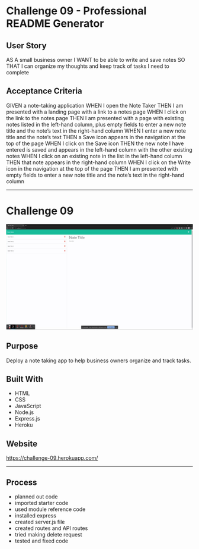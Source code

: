 #   Challenge 09 - Professional README Generator

##  User Story

AS A small business owner
I WANT to be able to write and save notes
SO THAT I can organize my thoughts and keep track of tasks I need to complete

## Acceptance Criteria

GIVEN a note-taking application
WHEN I open the Note Taker
THEN I am presented with a landing page with a link to a notes page
WHEN I click on the link to the notes page
THEN I am presented with a page with existing notes listed in the left-hand column, plus empty fields to enter a new note title and the note’s text in the right-hand column
WHEN I enter a new note title and the note’s text
THEN a Save icon appears in the navigation at the top of the page
WHEN I click on the Save icon
THEN the new note I have entered is saved and appears in the left-hand column with the other existing notes
WHEN I click on an existing note in the list in the left-hand column
THEN that note appears in the right-hand column
WHEN I click on the Write icon in the navigation at the top of the page
THEN I am presented with empty fields to enter a new note title and the note’s text in the right-hand column

---

# Challenge 09
![GIF](dist/recording.gif)


## Purpose
Deploy a note taking app to help business owners organize and track tasks.

## Built With
* HTML
* CSS
* JavaScript
* Node.js
* Express.js
* Heroku

## Website
https://challenge-09.herokuapp.com/

---

## Process

* planned out code
* imported starter code
* used module reference code
* installed express
* created server.js file
* created routes and API routes
* tried making delete request
* tested and fixed code